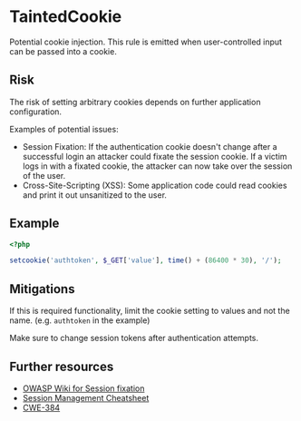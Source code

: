 # TaintedCookie

Potential cookie injection. This rule is emitted when user-controlled input can be passed into a cookie.

## Risk

The risk of setting arbitrary cookies depends on further application configuration. 

Examples of potential issues:

- Session Fixation: If the authentication cookie doesn't change after a successful login an attacker could fixate the session cookie. If a victim logs in with a fixated cookie, the attacker can now take over the session of the user.
- Cross-Site-Scripting (XSS): Some application code could read cookies and print it out unsanitized to the user.



## Example

```php
<?php

setcookie('authtoken', $_GET['value'], time() + (86400 * 30), '/');
```

## Mitigations

If this is required functionality, limit the cookie setting to values and not the name. (e.g. `authtoken` in the example)

Make sure to change session tokens after authentication attempts.

## Further resources

- [OWASP Wiki for Session fixation](https://owasp.org/www-community/attacks/Session_fixation)
- [Session Management Cheatsheet](https://cheatsheetseries.owasp.org/cheatsheets/Session_Management_Cheat_Sheet.html)
- [CWE-384](https://cwe.mitre.org/data/definitions/384.html)
